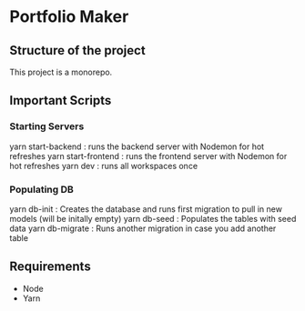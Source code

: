 # Portfolio Maker

## Structure of the project

This project is a monorepo.

## Important Scripts

### Starting Servers
yarn start-backend : runs the backend server with Nodemon for hot refreshes 
yarn start-frontend : runs the frontend server with Nodemon for hot refreshes
yarn dev : runs all workspaces once

### Populating DB
yarn db-init : Creates the database and runs first migration to pull in new models (will be initally empty)
yarn db-seed : Populates the tables with seed data
yarn db-migrate : Runs another migration in case you add another table


## Requirements

- Node
- Yarn
